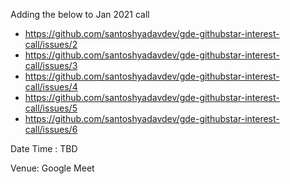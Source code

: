 
Adding the below to Jan 2021 call

- https://github.com/santoshyadavdev/gde-githubstar-interest-call/issues/2
- https://github.com/santoshyadavdev/gde-githubstar-interest-call/issues/3
- https://github.com/santoshyadavdev/gde-githubstar-interest-call/issues/4
- https://github.com/santoshyadavdev/gde-githubstar-interest-call/issues/5
- https://github.com/santoshyadavdev/gde-githubstar-interest-call/issues/6

Date Time : TBD

Venue: Google Meet
